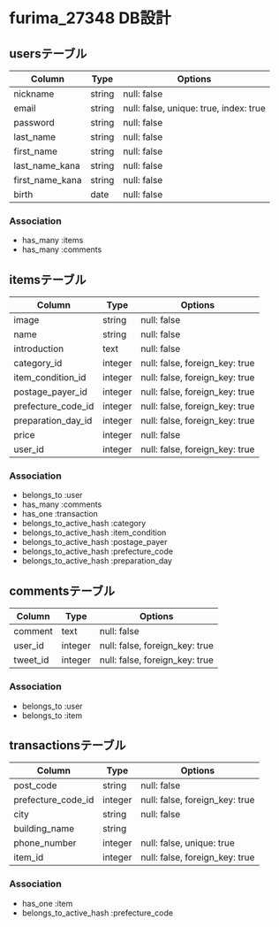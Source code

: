 # furima_27348 DB設計

## usersテーブル
|Column|Type|Options|
|------|----|-------|
|nickname|string|null: false|
|email|string|null: false, unique: true, index: true|
|password|string|null: false|
|last_name|string|null: false|
|first_name|string|null: false|
|last_name_kana|string|null: false|
|first_name_kana|string|null: false|
|birth|date|null: false|
### Association
- has_many :items
- has_many :comments

## itemsテーブル
|Column|Type|Options|
|------|----|-------|
|image|string|null: false|
|name|string|null: false|
|introduction|text|null: false|
|category_id|integer|null: false, foreign_key: true|
|item_condition_id|integer|null: false, foreign_key: true|
|postage_payer_id|integer|null: false, foreign_key: true|
|prefecture_code_id|integer|null: false, foreign_key: true|
|preparation_day_id|integer|null: false, foreign_key: true|
|price|integer|null: false|
|user_id|integer|null: false, foreign_key: true|
### Association
- belongs_to :user
- has_many :comments
- has_one :transaction
- belongs_to_active_hash :category
- belongs_to_active_hash :item_condition
- belongs_to_active_hash :postage_payer
- belongs_to_active_hash :prefecture_code
- belongs_to_active_hash :preparation_day

## commentsテーブル
|Column|Type|Options|
|------|----|-------|
|comment|text|null: false|
|user_id|integer|null: false, foreign_key: true|
|tweet_id|integer|null: false, foreign_key: true|
### Association
- belongs_to :user
- belongs_to :item

## transactionsテーブル
|Column|Type|Options|
|------|----|-------|
|post_code|string|null: false|
|prefecture_code_id|integer|null: false, foreign_key: true|
|city|string|null: false|
|building_name|string||
|phone_number|integer|null: false, unique: true|
|item_id|integer|null: false, foreign_key: true|
### Association
- has_one :item
- belongs_to_active_hash :prefecture_code